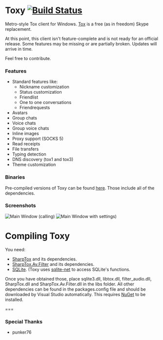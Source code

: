 Toxy [![Build Status](https://jenkins.impy.me/job/Toxy%20x86/badge/icon)](https://jenkins.impy.me/job/Toxy%20x86/)
====

Metro-style Tox client for Windows. [Tox](https://github.com/irungentoo/ProjectTox-Core "ProjectTox GitHub repo") is a free (as in freedom) Skype replacement.

At this point, this client isn't feature-complete and is not ready for an official release.
Some features may be missing or are partially broken. Updates will arrive in time.

Feel free to contribute.

### Features

* Standard features like:
  - Nickname customization
  - Status customization
  - Friendlist
  - One to one conversations
  - Friendrequests
* Avatars
* Group chats
* Voice chats
* Group voice chats
* Inline images
* Proxy support (SOCKS 5)
* Read receipts
* File transfers
* Typing detection
* DNS discovery (tox1 and tox3)
* Theme customization

### Binaries
Pre-compiled versions of Toxy can be found [here](https://jenkins.impy.me/ "Toxy Binaries"). Those include all of the dependencies.

### Screenshots

![Main Window (calling)](http://impy.me/i/6f44aa.png)
![Main Window with settings)](http://impy.me/i/4e2de8.png)

Compiling Toxy
===
You need:
* [SharpTox](https://github.com/Impyy/SharpTox "SharpTox GitHub repo") and its dependencies.
* [SharpTox.Av.Filter](https://github.com/Impyy/SharpTox.Av.Filter "SharpTox.Av.Filter GitHub repo") and its dependencies.
* [SQLite](https://www.sqlite.org/download.html). (Toxy uses [sqlite-net](https://github.com/praeclarum/sqlite-net) to access SQLite's functions.

Once you have obtained those, place sqlite3.dll, libtox.dll, filter_audio.dll, SharpTox.dll and SharpTox.Av.Filter.dll in the libs folder.
All other dependencies can be found in the packages.config file and should be downloaded by Visual Studio automatically.
This requires [NuGet](http://docs.nuget.org/docs/start-here/installing-nuget) to be installed.

===
### Special Thanks

* punker76
